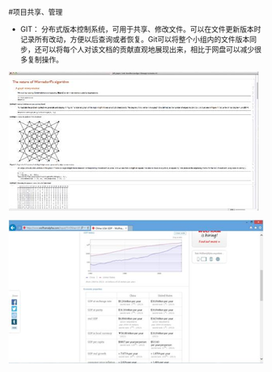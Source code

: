 #项目共享、管理

* GIT：
分布式版本控制系统，可用于共享、修改文件。可以在文件更新版本时记录所有改动，方便以后查询或者恢复。Git可以将整个小组内的文件版本同步，还可以将每个人对该文档的贡献直观地展现出来，相比于网盘可以减少很多复制操作。

![0](00.jpg "0")

![0](01.jpg "0")